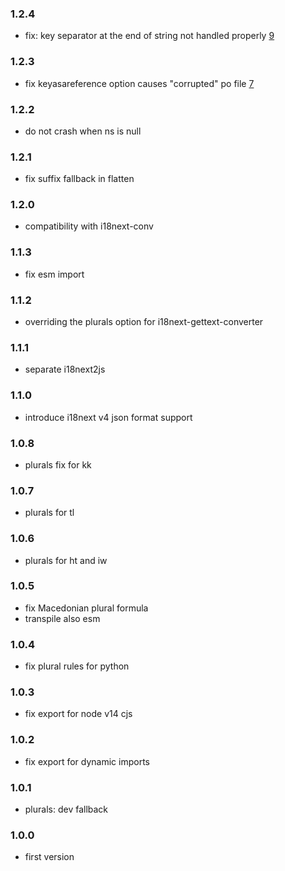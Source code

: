 ### 1.2.4

- fix: key separator at the end of string not handled properly [9](https://github.com/locize/gettext-converter/issues/9)

### 1.2.3

- fix keyasareference option causes "corrupted" po file [7](https://github.com/locize/gettext-converter/pull/7)

### 1.2.2

- do not crash when ns is null

### 1.2.1

- fix suffix fallback in flatten

### 1.2.0

- compatibility with i18next-conv

### 1.1.3

- fix esm import

### 1.1.2

- overriding the plurals option for i18next-gettext-converter

### 1.1.1

- separate i18next2js

### 1.1.0

- introduce i18next v4 json format support

### 1.0.8

- plurals fix for kk

### 1.0.7

- plurals for tl

### 1.0.6

- plurals for ht and iw

### 1.0.5

- fix Macedonian plural formula
- transpile also esm

### 1.0.4

- fix plural rules for python

### 1.0.3

- fix export for node v14 cjs

### 1.0.2

- fix export for dynamic imports

### 1.0.1

- plurals: dev fallback

### 1.0.0

- first version
